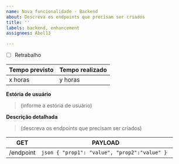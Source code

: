```yaml
---
name: Nova funcionalidade - Backend
about: Descreva os endpoints que precisam ser criados
title: ''
labels: backend, enhancement
assignees: Abel13

---
```


- [ ] Retrabalho

| Tempo previsto | Tempo realizado |
| ---      | ---       |
| x horas | y horas |
 

**Estória de usuário**
> (informe a estória de usuário)

**Descrição detalhada**
> (descreva os endpoints que precisam ser criados)

| GET | PAYLOAD |
| ---      | ---       |
| /endpoint | ```json { "prop1": "value", "prop2":"value" } ``` |

